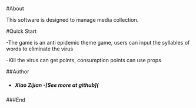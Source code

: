 #About

This software is designed to manage media collection.



#Quick Start

-The game is an anti epidemic theme game, users can input the syllables of words to eliminate the virus

-Kill the virus can get points, consumption points can use props



##Author

* ##### Xiao Zijian -[See more at github](

###End